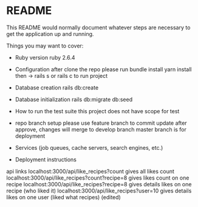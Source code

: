 # README

This README would normally document whatever steps are necessary to get the
application up and running.

Things you may want to cover:

* Ruby version
ruby 2.6.4

* Configuration
after clone the repo please run
bundle install
yarn install
then ->
rails s or rails c to run project

* Database creation
rails db:create

* Database initialization
rails db:migrate db:seed

* How to run the test suite
this project does not have scope for test

* repo branch setup
please use feature branch to commit update
after approve, changes will merge to develop branch
master branch is for deployment

* Services (job queues, cache servers, search engines, etc.)

* Deployment instructions

api links
localhost:3000/api/like_recipes?count gives all likes count
localhost:3000/api/like_recipes?count?recipe=8 gives likes count on one recipe
localhost:3000/api/like_recipes?recipe=8  gives details likes on one recipe (who liked it)
localhost:3000/api/like_recipes?user=10  gives details likes on one user (liked what recipes) (edited) 
